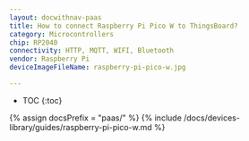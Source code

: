 ```yaml
---
layout: docwithnav-paas
title: How to connect Raspberry Pi Pico W to ThingsBoard?
category: Microcontrollers
chip: RP2040
connectivity: HTTP, MQTT, WIFI, Bluetooth
vendor: Raspberry Pi
deviceImageFileName: raspberry-pi-pico-w.jpg

---
```


* TOC
{:toc}

{% assign docsPrefix = "paas/" %}
{% include /docs/devices-library/guides/raspberry-pi-pico-w.md %}
